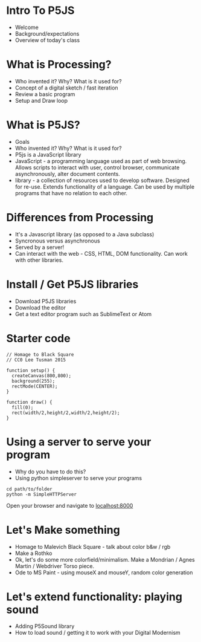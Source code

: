 Intro To P5JS
=============

* Welcome
* Background/expectations
* Overview of today's class


# What is Processing?

* Who invented it? Why? What is it used for? 
* Concept of a digital sketch / fast iteration
* Review a basic program
* Setup and Draw loop

# What is P5JS?
* Goals
* Who invented it? Why? What is it used for?
* P5js is a JavaScript library
* JavaScript - a programming language used as part of web browsing. Allows scripts to interact with user, control browser, communicate asynchronously, alter document contents.
* library - a collection of resources used to develop software. Designed for re-use. Extends functionality of a language. Can be used by multiple programs that have no relation to each other.

# Differences from Processing

* It's a Javascript library (as opposed to a Java subclass)
* Syncronous versus asynchronous
* Served by a server!
* Can interact with the web - CSS, HTML, DOM functionality. Can work with other libraries.

# Install / Get P5JS libraries

* Download P5JS libraries
* Download the editor
* Get a text editor program such as SublimeText or Atom

# Starter code

```
// Homage to Black Square
// CC0 Lee Tusman 2015

function setup() {
  createCanvas(800,800);
  background(255);
  rectMode(CENTER);
}

function draw() {
  fill(0);
  rect(width/2,height/2,width/2,height/2);
}
```

# Using a server to serve your program

* Why do you have to do this?
* Using python simpleserver to serve your programs

```
cd path/to/folder
python -m SimpleHTTPServer
```
Open your browser and navigate to [localhost:8000](http://localhost:8000/)

# Let's Make something

* Homage to Malevich Black Square - talk about color b&w / rgb
* Make a Rothko
* Ok, let's do some more colorfield/minimalism. Make a Mondrian / Agnes Martin / Webdriver Torso piece.
* Ode to MS Paint - using mouseX and mouseY, random color generation

# Let's extend functionality: playing sound

* Adding P5Sound library
* How to load sound / getting it to work with your Digital Modernism







